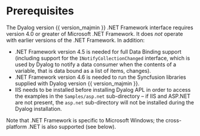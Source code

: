 <h1 class="heading"><span class="name">Prerequisites</span></h1>

The Dyalog version {{ version_majmin }} .NET Framework interface requires version 4.0 or greater of Microsoft .NET Framework. It does *not* operate with earlier versions of the .NET Framework. In addition:

- .NET Framework version 4.5 is needed for full Data Binding support (including support for the `INotifyCollectionChanged` interface, which is used by Dyalog to notify a data consumer when the contents of a variable, that is data bound as a list of items, changes).
- .NET Framework version 4.6 is needed to run the Syncfusion libraries supplied with Dyalog version {{ version_majmin }}.
- IIS needs to be installed before installing Dyalog APL in order to access the examples in the `Samples/asp.net` sub-directory – if IIS and ASP.NET are not present, the `asp.net` sub-directory will not be installed during the Dyalog installation.

Note that .NET Framework is specific to Microsoft Windows; the cross-platform .NET is also supported (see below).
